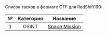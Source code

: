 Список тасков в формате CTF для RedShift190:

| №   | Категория | Название |
| :-: | :-------: | :------: |
| 1   | OSINT | [Space Mission](https://ya.ru/) |

